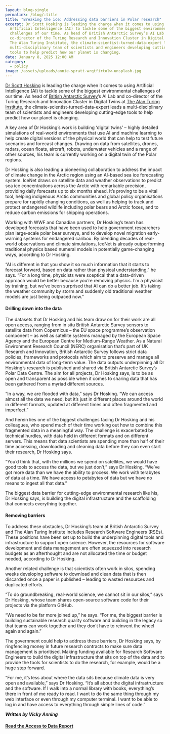 ```yaml
---
layout: blog-single
permalink: /blog/:title
title: "Breaking the ice: Addressing data barriers in Polar research"
excerpt: Dr Scott Hosking is leading the charge when it comes to using
  Artificial Intelligence (AI) to tackle some of the biggest environmental
  challenges of our time. As head of British Antarctic Survey’s AI Lab and
  co-director of the Turing Research and Innovation Cluster in Digital Twins at
  The Alan Turing Institute, the climate-scientist-turned-data-expert leads a
  multi-disciplinary team of scientists and engineers developing cutting-edge
  tools to help predict how our planet is changing.
date: January 8, 2025 12:00 AM
category:
  - policy
image: /assets/uploads/annie-spratt-wrqtfirtolw-unsplash.jpg
---
```

[Dr Scott Hosking](https://scotthosking.com/) is leading the charge when it comes to using Artificial Intelligence (AI) to tackle some of the biggest environmental challenges of our time. As head of [British Antarctic Survey](https://www.bas.ac.uk/)’s AI Lab and co-director of the Turing Research and Innovation Cluster in Digital Twins at [The Alan Turing Institute](https://www.turing.ac.uk/), the climate-scientist-turned-data-expert leads a multi-disciplinary team of scientists and engineers developing cutting-edge tools to help predict how our planet is changing.

A key area of Dr Hosking’s work is building ‘digital twins’ – highly detailed simulations of real-world environments that use AI and machine learning to help create digital versions of the physical world that can help to test future scenarios and forecast changes. Drawing on data from satellites, drones, radars, ocean floats, aircraft, robots, underwater vehicles and a range of other sources, his team is currently working on a digital twin of the Polar regions.

Dr Hosking is also leading a pioneering collaboration to address the impact of climate change in the Arctic region using an AI-based sea ice forecasting system. IceNet draws on satellite data and weather observations to predict sea ice concentrations across the Arctic with remarkable precision, providing daily forecasts up to six months ahead.  It’s proving to be a vital tool, helping indigenous Arctic communities and global policy organisations prepare for rapidly changing conditions, as well as helping to track and protect endangered wildlife including polar bears and Arctic foxes, and to reduce carbon emissions for shipping operations.

Working with WWF and Canadian partners, Dr Hosking’s team has developed forecasts that have been used to help government researchers plan large-scale polar bear surveys, and to develop novel migration early-warning systems for endangered caribou. By blending decades of real-world observations and climate
simulations, IceNet is already outperforming traditional physics based numeral models in potentially game-changing ways, according to Dr Hosking. 

“AI is different in that you show it so much information that it starts to forecast forward, based on data rather than physical understanding,” he says. “For a long time, physicists were sceptical that a data-driven approach would be better because you’re removing physics. I’m a physicist by training, but we’ve been surprised that AI can do a better job. It’s taking the weather community by storm and suddenly old traditional weather models are just being outpaced now.”

#### Drilling down into the data

The datasets that Dr Hosking and his team draw on for their work are all open access, ranging from in situ British Antarctic Survey sensors to satellite data from Copernicus – the EU space programme’s observation component – as well as satellite systems managed by the European Space Agency and the European Centre for Medium-Range Weather. As a Natural Environment Research Council (NERC) organisation that’s part of UK Research and Innovation, British Antarctic Survey follows strict data policies, frameworks and protocols which aim to preserve and manage all environmental data of long-term value. The data outputs underpinning all Dr Hosking’s research is published and shared via British Antarctic Survey’s Polar Data Centre. The aim for all projects, Dr Hosking says, is to be as open and transparent as possible when it comes to sharing data that has been gathered from a myriad different sources. 

“In a way, we are flooded with data,” says Dr Hosking. “We can access almost all the data we need, but it’s just in different places around the world in different formats, updated at different times and often fragmented and imperfect.”

And herein lies one of the biggest challenges facing Dr Hosking and his colleagues, who spend much of their time working out how to combine this fragmented data in a meaningful way. The challenge is exacerbated by technical hurdles, with data held in different formats and on different servers. This means that data scientists are spending more than half of their time accessing, downloading and cleaning data before they can even start their research, Dr Hosking says.

“You’d think that, with the millions we spend on satellites, we would have good tools to access the data, but we just don’t,” says Dr Hosking. “We’ve got more data than we have the ability to process. We work with terabytes of data  at a time. We have access to petabytes  of data but we have no means to ingest all that data.”

The biggest data barrier for cutting-edge environmental research like his, Dr Hosking says, is building the digital infrastructure and the scaffolding that connects everything together.

#### Removing barriers

To address these obstacles, Dr Hosking’s team at British Antarctic Survey and The Alan Turing Institute includes Research Software Engineers (RSEs). These positions have been set up to build the underpinning digital tools and infrastructure to support open science. However, the resources for software development and data management are often squeezed into research budgets as an afterthought and are not allocated the time or budget needed, according to Dr Hosking.

Another related challenge is that scientists often work in silos, spending weeks developing software to download and clean data that is then discarded once a paper is published – leading to wasted resources and duplicated efforts.

“To do groundbreaking, real-world science, we cannot sit in our silos,” says Dr Hosking, whose team shares open-source software code for their projects via the platform GitHub. 

“We need to be far more joined up,” he says. “For me, the biggest barrier is building sustainable research quality software and building in the legacy so that teams can work together and they don’t have to reinvent the wheel again and again.” 

The government could help to address these barriers, Dr Hosking says, by ringfencing money in future research contracts to make sure data management is prioritised. Making funding available for Research Software Engineers to build the digital infrastructure that sits on top of the data and to provide the tools for scientists to do the research, for example, would be a huge step forward. 

“For me, it’s less about where the data sits because climate data is very open and available,” says Dr Hosking. “It’s all about the digital infrastructure and the software. If I walk into a normal library with books, everything’s there in front of me ready to read. I want to do the same thing through my web interface or even through my computer terminal. I want to be able to log in and have access to everything through simple lines of code.”

***W﻿ritten by Vicky Anning***

#### **[R﻿ead the Access to Data Report](https://ai.cam.ac.uk/assets/uploads/ai-cam-access-to-data-case-studies.pdf)**